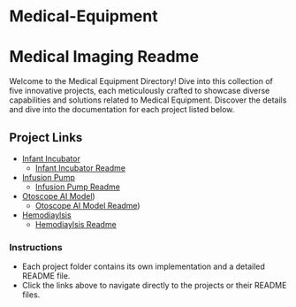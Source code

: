 # Medical-Equipment

# Medical Imaging Readme

Welcome to the Medical Equipment Directory! Dive into this collection of five innovative projects, each meticulously crafted to showcase diverse capabilities and solutions related to Medical Equipment. Discover the details and dive into the documentation for each project listed below.

## Project Links

- [Infant Incubator](Infant-Incubator)
  - [Infant Incubator Readme](Infant-Incubator/README.md)
- [Infusion Pump](Infustion-Pump)
  - [Infusion Pump Readme](Infustion-Pump/README.md)
- [Otoscope AI Model](https://github.com/MonaElkhouly/Medical-Equipment/tree/main/Otoscope%20AI%20Model))
  - [Otoscope AI Model Readme](https://github.com/MonaElkhouly/Medical-Equipment/blob/main/Otoscope%20AI%20Model/readme.md))
- [Hemodiaylsis](Hemodiyalsis)
  - [Hemodiaylsis Readme](Hemodiyalsis/readme.md)

### Instructions
- Each project folder contains its own implementation and a detailed README file.
- Click the links above to navigate directly to the projects or their README files.




 
